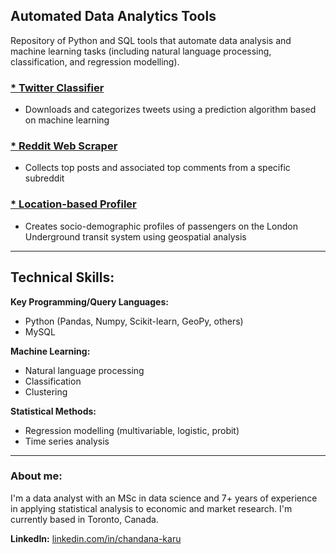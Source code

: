 ## Automated Data Analytics Tools

Repository of Python and SQL tools that automate data analysis and machine learning tasks (including natural language processing, classification, and regression modelling).

### <a href="https://github.com/chandana-karunaratne/Twitter-Classifier" target="_blank">* Twitter Classifier</a>
* Downloads and categorizes tweets using a prediction algorithm based on machine learning

### <a href="https://github.com/chandana-karunaratne/Reddit-Scraper" target="_blank">* Reddit Web Scraper</a>
* Collects top posts and associated top comments from a specific subreddit

### <a href="https://github.com/chandana-karunaratne/TfL_Passenger_Profiles" target="_blank">* Location-based Profiler</a>
* Creates socio-demographic profiles of passengers on the London Underground transit system using geospatial analysis

---

## Technical Skills:

**Key Programming/Query Languages:** 
* Python (Pandas, Numpy, Scikit-learn, GeoPy, others)
* MySQL

**Machine Learning:** 
* Natural language processing
* Classification
* Clustering

**Statistical Methods:** 
* Regression modelling (multivariable, logistic, probit) 
* Time series analysis

---

### About me: <br> 
I'm a data analyst with an MSc in data science and 7+ years of experience in applying statistical analysis to economic and market research. I'm currently based in Toronto, Canada.

**LinkedIn:** <a href="https://www.linkedin.com/in/chandana-karu/" target="_blank">linkedin.com/in/chandana-karu</a>
